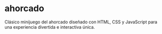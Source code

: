 # ahorcado
Clásico minijuego del ahorcado diseñado con HTML, CSS y JavaScript para una experiencia divertida e interactiva única.
